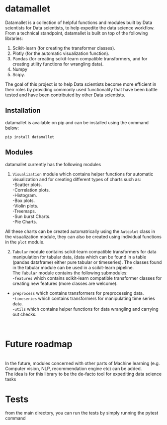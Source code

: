 # datamallet 

Datamallet is a collection of helpful functions and modules built by Data scientists for Data scientists, to help 
expedite the data science workflow. <br>
From a technical standpoint, datamallet is built on top of the following libraries:<br>
1) Scikit-learn (for creating the transformer classes).
2) Plotly (for the automatic visualization function).
3) Pandas (for creating scikit-learn compatible transformers, 
    and for creating utility functions for wrangling data).
4) Numpy
5) Scipy.

The goal of this project is to help Data scientists become more efficient in their roles by 
providing commonly used functionality that have been battle tested and have been contributed by 
other Data scientists.<br>

## Installation
datamallet is available on pip and can be installed using the command below:<br>

`pip install datamallet ` <br>


## Modules
datamallet currently has the following modules
1) `Visualization` module which contains helper functions 
 for automatic visualization and for creating different types of charts such as:<br>
  -Scatter plots.<br>
  -Correlation plots.<br>
  -Histogram.<br>
  -Box plots.<br>
  -Violin plots.<br>
  -Treemaps.<br>
  -Sun burst Charts.<br>
  -Pie Charts.<br>
  
  All these charts can be created automatrically using the `Autoplot` class in the visualization module, 
  they can also be created using individual functions in the `plot` module.
  
2) `Tabular` module contains scikit-learn compatible transformers for data manipulation for tabular data,
(data which can be found in a table (pandas dataframe) either pure tabular or timeseries). 
The classes found in the tabular module can be used in a scikit-learn pipeline.<br>
The `Tabular` module contains the following submodules:<br>
-`features` which contains scikit-learn compatible transformer classes for creating new features
(more classes are welcome).<br>
- `preprocess` which contains transformers for preprocessing data.<br>
-`timeseries` which contains transformers for manipulating time series data.<br>
-`utils` which contains helper functions for data wrangling and carrying out checks.<br>

<br>

# Future roadmap
<br>
In the future, modules concerned with other parts of Machine learning 
(e.g. Computer vision, NLP, recommendation engine etc) can be added.<br> 
The idea is for this library to be the de-facto tool for expediting data science tasks

<br>

# Tests<br>
from the main directory, you can run the tests by simply running the pytest command